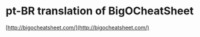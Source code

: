 pt-BR translation of BigOCheatSheet
==============
[http://bigocheatsheet.com/](http://bigocheatsheet.com/)
